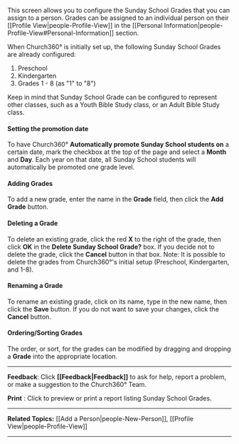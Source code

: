 This screen allows you to configure the Sunday School Grades that you
can assign to a person. Grades can be assigned to an individual person
on their [[Profile View|people-Profile-View]] in the [[Personal
Information|people-Profile-View#Personal-Information]] section.

When Church360° is initially set up, the following Sunday School Grades
are already configured:

1.  Preschool
2.  Kindergarten
3.  Grades 1 - 8 (as "1" to "8")

Keep in mind that Sunday School Grade can be configured to represent
other classes, such as a Youth Bible Study class, or an Adult Bible
Study class.

#### Setting the promotion date

To have Church360° **Automatically promote Sunday School students on**
a certain date, mark the checkbox at the top of the page and select a
**Month** and **Day**. Each year on that date, all Sunday School
students will automatically be promoted one grade level.

#### Adding Grades

To add a new grade, enter the name in the **Grade** field, then click
the **Add Grade** button.

#### Deleting a Grade

To delete an existing grade, click the red **X** to the right of the
grade, then click **OK** in the **Delete Sunday School Grade?** box. If
you decide not to delete the grade, click the **Cancel** button in that
box. Note: It is possible to delete the grades from Church360°'s
initial setup (Preschool, Kindergarten, and 1-8).

#### Renaming a Grade

To rename an existing grade, click on its name, type in the new name,
then click the **Save** button. If you do not want to save your changes,
click the **Cancel** button.

#### Ordering/Sorting Grades

The order, or sort, for the grades can be modified by dragging and
dropping a **Grade** into the appropriate location.

* * * * *

**Feedback**: Click **[[Feedback|Feedback]]** to ask for help, report a problem, or
make a suggestion to the Church360° Team.

**Print** : Click to preview or print a report listing Sunday School
Grades.

* * * * *

**Related Topics:** [[Add a Person|people-New-Person]], [[Profile
View|people-Profile-View]]

* * * * *

